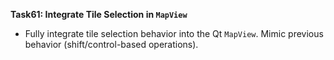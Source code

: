 **Task61: Integrate Tile Selection in `MapView`**
- Fully integrate tile selection behavior into the Qt `MapView`. Mimic previous behavior (shift/control-based operations).
